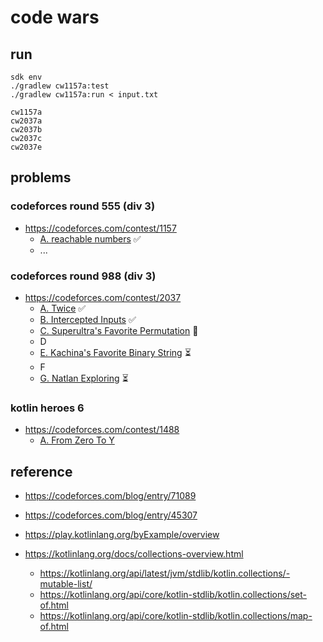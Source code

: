 # code wars

## run
```
sdk env
./gradlew cw1157a:test
./gradlew cw1157a:run < input.txt

cw1157a
cw2037a
cw2037b
cw2037c
cw2037e

```

## problems

### codeforces round 555 (div 3)
- https://codeforces.com/contest/1157
  - [A. reachable numbers](https://codeforces.com/contest/1157/problem/A) ✅
  - ...

### codeforces round 988 (div 3)
- https://codeforces.com/contest/2037
  - [A. Twice](https://codeforces.com/contest/2037/problem/A) ✅
  - [B. Intercepted Inputs](https://codeforces.com/contest/2037/problem/B) ✅
  - [C. Superultra's Favorite Permutation](https://codeforces.com/contest/2037/problem/C) 🛟
  - D
  - [E. Kachina's Favorite Binary String](https://codeforces.com/contest/2037/problem/E) ⏳
  - F
  - [G. Natlan Exploring](https://codeforces.com/contest/2037/problem/G) ⏳

### kotlin heroes 6
- https://codeforces.com/contest/1488
  - [A. From Zero To Y](https://codeforces.com/contest/1488/problem/A)

## reference

- https://codeforces.com/blog/entry/71089
- https://codeforces.com/blog/entry/45307

- https://play.kotlinlang.org/byExample/overview
- https://kotlinlang.org/docs/collections-overview.html
  - https://kotlinlang.org/api/latest/jvm/stdlib/kotlin.collections/-mutable-list/
  - https://kotlinlang.org/api/core/kotlin-stdlib/kotlin.collections/set-of.html
  - https://kotlinlang.org/api/core/kotlin-stdlib/kotlin.collections/map-of.html